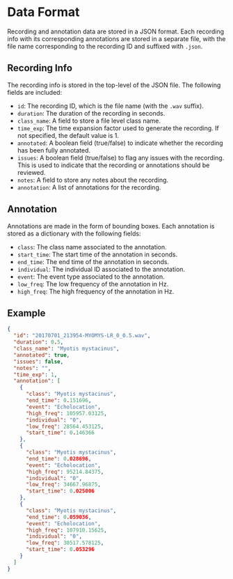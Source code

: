 # Data Format

Recording and annotation data are stored in a JSON format. Each recording info
with its corresponding annotations are stored in a separate file, with the file 
name corresponding to the recording ID and suffixed with `.json`.

## Recording Info

The recording info is stored in the top-level of the JSON file. The following
fields are included:

- `id`: The recording ID, which is the file name (with the `.wav` suffix).
- `duration`: The duration of the recording in seconds.
- `class_name`: A field to store a file level class name.
- `time_exp`: The time expansion factor used to generate the recording. If not
  specified, the default value is 1.
- `annotated`: A boolean field (true/false) to indicate whether the recording
  has been fully annotated.
- `issues`: A boolean field (true/false) to flag any issues with the recording.
  This is used to indicate that the recording or annotations should be reviewed.
- `notes`: A field to store any notes about the recording.
- `annotation`: A list of annotations for the recording.

## Annotation

Annotations are made in the form of bounding boxes. Each annotation is stored as
a dictionary with the following fields:

- `class`: The class name associated to the annotation.
- `start_time`: The start time of the annotation in seconds.
- `end_time`: The end time of the annotation in seconds.
- `individual`: The individual ID associated to the annotation.
- `event`: The event type associated to the annotation.
- `low_freq`: The low frequency of the annotation in Hz.
- `high_freq`: The high frequency of the annotation in Hz.

## Example

```json
{
  "id": "20170701_213954-MYOMYS-LR_0_0.5.wav",
  "duration": 0.5,
  "class_name": "Myotis mystacinus",
  "annotated": true,
  "issues": false,
  "notes": "",
  "time_exp": 1,
  "annotation": [
    {
      "class": "Myotis mystacinus",
      "end_time": 0.151696,
      "event": "Echolocation",
      "high_freq": 105957.03125,
      "individual": "0",
      "low_freq": 28564.453125,
      "start_time": 0.146366
    },
    {
      "class": "Myotis mystacinus",
      "end_time": 0.028696,
      "event": "Echolocation",
      "high_freq": 95214.84375,
      "individual": "0",
      "low_freq": 34667.96875,
      "start_time": 0.025006
    },
    {
      "class": "Myotis mystacinus",
      "end_time": 0.059036,
      "event": "Echolocation",
      "high_freq": 107910.15625,
      "individual": "0",
      "low_freq": 30517.578125,
      "start_time": 0.053296
    }
  ]
}
```
